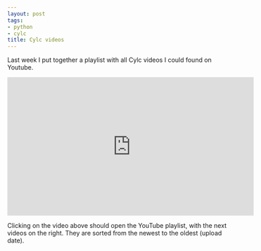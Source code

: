 ```yaml
---
layout: post
tags:
- python
- cylc
title: Cylc videos
---
```


Last week I put together a playlist with all Cylc videos I could found on Youtube.

<iframe
    width="560"
    height="315"
    src="https://www.youtube.com/embed/videoseries?list=PLxlfTM52ynRZZ7rtLkoKANWiIFn92d6je"
    frameborder="0"
    allow="autoplay;encrypted-media"
    allowfullscreen></iframe>

Clicking on the video above should open the YouTube playlist, with the next videos
on the right. They are sorted from the newest to the oldest (upload date).
